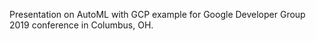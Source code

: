 Presentation on AutoML with GCP example for Google Developer Group 2019 conference in Columbus, OH.
